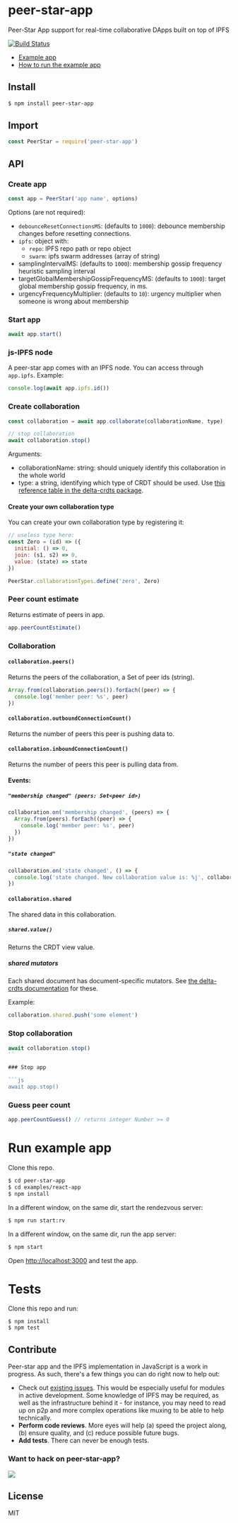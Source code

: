 # peer-star-app

Peer-Star App support for real-time collaborative DApps built on top of IPFS

[![Build Status](https://travis-ci.org/ipfs-shipyard/peer-star-app.svg?branch=master)](https://travis-ci.org/ipfs-shipyard/peer-star-app)

* [Example app](examples/react-app)
* [How to run the example app](#run-example-app)

## Install

```bash
$ npm install peer-star-app
```

## Import

```js
const PeerStar = require('peer-star-app')
```

## API

### Create app

```js
const app = PeerStar('app name', options)
```

Options (are not required):

* `debounceResetConnectionsMS`: (defaults to `1000`): debounce membership changes before resetting connections.
* `ipfs`: object with:
  * `repo`: IPFS repo path or repo object
  * `swarm`: ipfs swarm addresses (array of string)
* samplingIntervalMS: (defaults to `1000`): membership gossip frequency heuristic sampling interval
* targetGlobalMembershipGossipFrequencyMS: (defaults to `1000`): target global membership gossip frequency, in ms.
* urgencyFrequencyMultiplier: (defaults to `10`): urgency multiplier when someone is wrong about membership

### Start app

```js
await app.start()
```

### js-IPFS node

A peer-star app comes with an IPFS node. You can access through `app.ipfs`. Example:

```js
console.log(await app.ipfs.id())
```

### Create collaboration

```js
const collaboration = await app.collaborate(collaborationName, type)

// stop collaboration
await collaboration.stop()
```

Arguments:
* collaborationName: string: should uniquely identify this collaboration in the whole world
* type: a string, identifying which type of CRDT should be used. Use [this reference table in the delta-crdts package](https://github.com/ipfs-shipyard/js-delta-crdts#types).

#### Create your own collaboration type

You can create your own collaboration type by registering it:

```js
// useless type here:
const Zero = (id) => ({
  initial: () => 0,
  join: (s1, s2) => 0,
  value: (state) => state
})

PeerStar.collaborationTypes.define('zero', Zero)
```

### Peer count estimate

Returns estimate of peers in app.

```js
app.peerCountEstimate()
```

### Collaboration

#### `collaboration.peers()`

Returns the peers of the collaboration, a Set of peer ids (string).

```js
Array.from(collaboration.peers()).forEach((peer) => {
  console.log('member peer: %s', peer)
})
```

#### `collaboration.outboundConnectionCount()`

Returns the number of peers this peer is pushing data to.

#### `collaboration.inboundConnectionCount()`

Returns the number of peers this peer is pulling data from.

#### Events:

##### `"membership changed" (peers: Set<peer id>)`

```js
collaboration.on('membership changed', (peers) => {
  Array.from(peers).forEach((peer) => {
    console.log('member peer: %s', peer)
  })
})
```

##### `"state changed"`

```js
collaboration.on('state changed', () => {
  console.log('state changed. New collaboration value is: %j', collaboration.shared.value())
})
```

#### `collaboration.shared`

The shared data in this collaboration.

##### `shared.value()`

Returns the CRDT view value.

##### shared mutators

Each shared document has document-specific mutators. See [the delta-crdts documentation](https://github.com/ipfs-shipyard/js-delta-crdts#types) for these.

Example:

```js
collaboration.shared.push('some element')
```

### Stop collaboration

```js
await collaboration.stop()
``

### Stop app

```js
await app.stop()
```

### Guess peer count

```js
app.peerCountGuess() // returns integer Number >= 0
```

# Run example app

Clone this repo.

```bash
$ cd peer-star-app
$ cd examples/react-app
$ npm install
```

In a different window, on the same dir, start the rendezvous server:

```bash
$ npm run start:rv
```

In a different window, on the same dir, run the app server:

```bash
$ npm start
```

Open [http://localhost:3000](http://localhost:3000) and test the app.

# Tests

Clone this repo and run:

```
$ npm install
$ npm test
```

## Contribute

Peer-star app and the IPFS implementation in JavaScript is a work in progress. As such, there's a few things you can do right now to help out:

  * Check out [existing issues](https://github.com/ipfs-shipyard/peer-star-app/issues). This would be especially useful for modules in active development. Some knowledge of IPFS may be required, as well as the infrastructure behind it - for instance, you may need to read up on p2p and more complex operations like muxing to be able to help technically.
  * **Perform code reviews**. More eyes will help (a) speed the project along, (b) ensure quality, and (c) reduce possible future bugs.
  * **Add tests**. There can never be enough tests.

### Want to hack on peer-star-app?

[![](https://cdn.rawgit.com/jbenet/contribute-ipfs-gif/master/img/contribute.gif)](https://github.com/ipfs/community/blob/master/contributing.md)

## License

MIT
